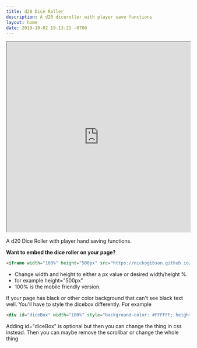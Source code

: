 ```yaml
---
title: d20 Dice Roller
description: A d20 diceroller with player save functions
layout: home
date: 2019-10-02 19:13:21 -0700
---
```



<iframe width="100%" height="520px" src="https://nickogibson.github.io/games.io/DiceRoller"></iframe>

A d20 Dice Roller with player hand saving functions.

**Want to embed the dice roller on your page?**

```markdown 
<iframe width="100%" height="500px" src="https://nickogibson.github.io/games.io/DiceRoller"></iframe>
```

- Change width and height to either a px value or desired width/height %.
- for example height="500px"
- 100% is the mobile friendly version.

If your page has black or other color background that can't see black text well. You'll have to style the dicebox differently. For example

```markdown
<div id="diceBox" width="100%" style="background-color: #FFFFFF; height:500px;"><iframe height="100%"  width="100%" src="https://nickogibson.github.io/games.io/DiceRoller"></iframe></div>
```

Adding id="diceBox" is optional but then you can change the thing in css instead.
Then you can maybe remove the scrollbar or change the whole thing
